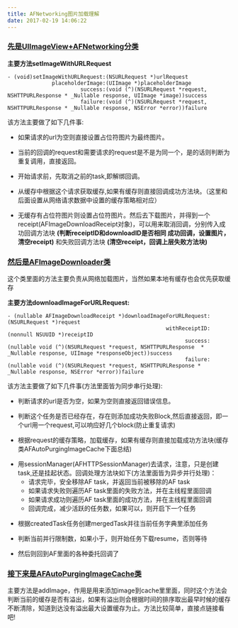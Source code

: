 ```yaml
---
title: AFNetworking图片加载理解
date: 2017-02-19 14:06:22
---
```


### [先是UIImageView+AFNetworking分类](https://github.com/MyExam-hu/SummaryPro/blob/master/Pods/AFNetworking/UIKit%2BAFNetworking/UIImageView%2BAFNetworking.m)

**主要方法setImageWithURLRequest**

```
- (void)setImageWithURLRequest:(NSURLRequest *)urlRequest
              placeholderImage:(UIImage *)placeholderImage
                       success:(void (^)(NSURLRequest *request, NSHTTPURLResponse * _Nullable response, UIImage *image))success
                       failure:(void (^)(NSURLRequest *request, NSHTTPURLResponse * _Nullable response, NSError *error))failure
```
该方法主要做了如下几件事:

* 如果请求的url为空则直接设置占位符图片为最终图片。

* 当前的回调的request和需要请求的request是不是为同一个，是的话则判断为重复调用，直接返回。

* 开始请求前，先取消之前的task,即解绑回调。

* 从缓存中根据这个请求获取缓存,如果有缓存则直接回调成功方法块。（这里和后面设置从网络请求数据中设置的缓存策略相对应）

* 无缓存有占位符图片则设置占位符图片。然后去下载图片，并得到一个receipt(AFImageDownloadReceipt对象)，可以用来取消回调，分别传入成功回调方法块 **(判断receiptID和downloadID是否相同 成功回调，设置图片，清空receipt)** 和失败回调方法块 **(清空receipt，回调上层失败方法块)**

### [然后是AFImageDownloader类](https://github.com/MyExam-hu/SummaryPro/blob/master/Pods/AFNetworking/UIKit%2BAFNetworking/AFImageDownloader.m)

这个类里面的方法主要负责从网络加载图片，当然如果本地有缓存也会优先获取缓存

**主要方法downloadImageForURLRequest:**

```
- (nullable AFImageDownloadReceipt *)downloadImageForURLRequest:(NSURLRequest *)request
                                                  withReceiptID:(nonnull NSUUID *)receiptID
                                                        success:(nullable void (^)(NSURLRequest *request, NSHTTPURLResponse  * _Nullable response, UIImage *responseObject))success
                                                        failure:(nullable void (^)(NSURLRequest *request, NSHTTPURLResponse * _Nullable response, NSError *error))failure
```

该方法主要做了如下几件事(方法里面皆为同步串行处理):

* 判断请求的url是否为空，如果为空则直接返回错误信息。

* 判断这个任务是否已经存在，存在则添加成功失败Block,然后直接返回，即一个url用一个request,可以响应好几个block(防止重复请求)

* 根据request的缓存策略，加载缓存，如果有缓存则直接加载成功方法块(缓存类AFAutoPurgingImageCache下面总结)

- 用sessionManager(AFHTTPSessionManager)去请求，注意，只是创建task,还是挂起状态。回调处理方法块如下(方法里面皆为异步并行处理)：
	* 请求完毕，安全移除AF task，并返回当前被移除的AF task
	* 如果请求失败则遍历AF task里面的失败方法，并在主线程里面回调
	* 如果请求成功则遍历AF task里面的成功方法，并在主线程里面回调
	* 回调完成，减少活跃的任务数，如果可以，则开启下一个任务

* 根据createdTask任务创建mergedTask并往当前任务字典里添加任务

* 判断当前并行限制数，如果小于，则开始任务下载resume，否则等待

* 然后则回到AF里面的各种委托回调了

### [接下来是AFAutoPurgingImageCache类](https://github.com/MyExam-hu/SummaryPro/blob/master/Pods/AFNetworking/UIKit%2BAFNetworking/AFAutoPurgingImageCache.m)

主要方法是addImage，作用是用来添加image到cache里里面，同时这个方法会判断当前的缓存是否有溢出，如果有溢出则会根据时间的排序取出最早时候的缓存不断清除，知道到达没有溢出最大设置缓存为止。方法比较简单，直接点链接看吧!